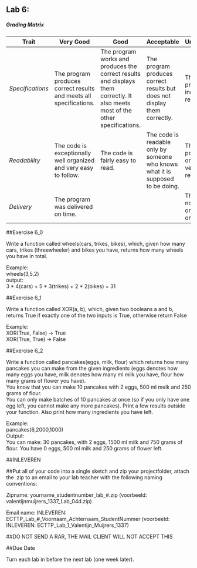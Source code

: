 ## Lab 6: 
 

##### Grading Matrix 

Trait | Very Good | Good | Acceptable | Unsatisfactory	
--- |--- | --- | --- | --- |
| *Specifications* | The program produces correct results and meets all specifications. | The program works and produces the correct results and displays them correctly. It also meets most of the other specifications. | The program produces correct results but does not display them correctly. | The program is producing incorrect results.
*Readability* | The code is exceptionally well organized and very easy to follow. | The code is fairly easy to read. | The code is readable only by someone who knows what it is supposed to be doing.| The code is poorly organized and very difficult to read.|
*Delivery* |The program was delivered on time. | |  |  The Code was not delivered on time (within one week)


##Exercise 6_0 

Write a function called wheels(cars, trikes, bikes), which, given how many cars, trikes (threewheeler) and bikes you have, returns how many wheels you have in total.

Example:  
wheels(3,5,2)  
output:  
3 * 4(cars) + 5 * 3(trikes) + 2 * 2(bikes) = 31

##Exercise 6_1	 

Write a function called XOR(a, b), which, given two booleans a and b, returns True if exactly one of the two inputs is True, otherwise return False

Example:  
XOR(True, False) -> True  
XOR(True, True) -> False


##Exercise 6_2  

Write a function called pancakes(eggs, milk, flour) which returns how many pancakes you can make from the given ingredients (eggs denotes how many eggs you have, milk denotes how many ml milk you have, flour how many grams of flower you have).  
You know that you can make 10 pancakes with 2 eggs, 500 ml melk and 250 grams of flour.  
You can only make batches of 10 pancakes at once (so if you only have one egg left, you cannot make any more pancakes).
Print a few results outside your function. Also print how many ingredients you have left.

Example:  
pancakes(6,2000,1000)  
Output:  
You can make: 30 pancakes, with 2 eggs, 1500 ml milk and 750 grams of flour. You have 0 eggs, 500 ml milk and 250 grams of flower left.

##INLEVEREN

##Put all of your code into a single sketch and zip your projectfolder, attach the .zip to an email to your lab teacher with the following naming conventions: 

Zipname:
yourname_studentnumber_lab_#.zip 
(voorbeeld: valentijnmuijrers_1337_Lab_04d.zip)

Email name:
INLEVEREN: ECTTP_Lab_#_Voornaam_Achternaam_StudentNummer
(voorbeeld: INLEVEREN: ECTTP_Lab_1_Valentijn_Muijrers_1337)

##DO NOT SEND A RAR, THE MAIL CLIENT WILL NOT ACCEPT THIS

##Due Date 

Turn each lab in before the next lab (one week later). 
